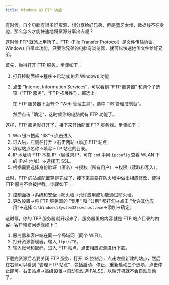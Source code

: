 ```yaml
---
title: Windows 的 FTP 功能 
---
```


有时候，自个电脑有很多好资源，想分享给好兄弟，但是蓝牙太慢，数据线不在身边，那么怎么才能快速地将资源分享出去呢？

这时候 FTP 就派上用场了。FTP（File Transfer Protocol）是文件传输协议，Windows 自带此功能，只要你兄弟的电脑有浏览器，就可以快速地传文件给好兄弟。

首先，你得打开 FTP 服务。步骤如下：

1. 打开控制面板→程序→启动或关闭 Windows 功能

2. 点击 ”Internet Information Services“，可以看到 “FTP 服务器” 和两个子选项（“FTP 服务”、“FTP 拓展性”），都选上。

   在 FTP 服务器下面有个 “Web 管理工具”，选中 “IIS 管理控制台“。

   然后点击 ”确定“，这时候你的电脑就有 FTP 功能了。

这样，FTP 服务就打开了，接下来开始配置 FTP 服务器。步骤如下：

1. Win 键→搜索 ”IIS“→点击进入
2. 进入后，左侧栏打开→右击网站→添加 FTP 站点
3. 填写站点名称→填写 FTP 站点的目录。
4. IP 地址填 FTP 本机 IP（局域网 IP，可在 `cmd` 中用 `ipconfig` 查看 WLAN 下的 IPv4 地址）→选择无 SSL。
5. 根据需要选择身份验证（匿名）→授权（所有用户）→权限（读取和写入）。

此时，FTP 的站点配置算是完成了，接下来需要在防火墙中做出相应修改，使得 FTP 服务不会被拦截。步骤如下：

1. 控制面板→系统和安全→防火墙→允许应用或功能通过防火墙。
2. 更改设置→将 FTP 服务器的 ”专用“ 和 ”公用“ 都打勾→点击 ”允许其他应用“→选择 `C:\Windows\System32\svchost.exe`→添加→确定。

这时候，你的 TFP 服务器就开起来了，服务器里的内容就是 FTP 站点目录的内容，客户端访问步骤如下：

1. 服务器和客户端在同一个局域网（同个 WIFI）。
2. 打开资源管理器，输入 `ftp://IP`。
3. 输入账号和密码，进入 FTP 站点，点击相应资源进行下载。

下载完资源后若要关闭 FTP 服务，打开 IIS 控制台，点击左侧新建的站点，然后在右侧可以看到 ”管理 FTP 站点“，包括启动、停止、重新启动三个选项，点击停止即可。右击站点→高级设置→自动启动选 FALSE，以后开机就不会自动启动了。